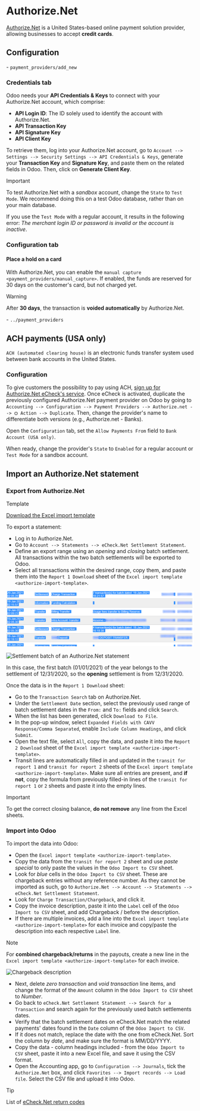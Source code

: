 # Authorize.Net

[Authorize.Net](https://www.authorize.net) is a United States-based
online payment solution provider, allowing businesses to accept **credit
cards**.

## Configuration

<div class="seealso">

\- `payment_providers/add_new`

</div>

### Credentials tab

Odoo needs your **API Credentials & Keys** to connect with your
Authorize.Net account, which comprise:

- **API Login ID**: The ID solely used to identify the account with
  Authorize.Net.
- **API Transaction Key**
- **API Signature Key**
- **API Client Key**

To retrieve them, log into your Authorize.Net account, go to
`Account --> Settings
--> Security Settings --> API Credentials & Keys`, generate your
**Transaction Key** and **Signature Key**, and paste them on the related
fields in Odoo. Then, click on **Generate Client Key**.

> [!IMPORTANT]
> To test Authorize.Net with a *sandbox* account, change the `State` to
> `Test
> Mode`. We recommend doing this on a test Odoo database, rather than on
> your main database.
>
> If you use the `Test Mode` with a regular account, it results in the
> following error: *The merchant login ID or password is invalid or the
> account is inactive*.

### Configuration tab

#### Place a hold on a card

With Authorize.Net, you can enable the `manual capture
<payment_providers/manual_capture>`. If enabled, the funds are reserved
for 30 days on the customer's card, but not charged yet.

> [!WARNING]
> After **30 days**, the transaction is **voided automatically** by
> Authorize.Net.

<div class="seealso">

\- `../payment_providers`

</div>

## ACH payments (USA only)

`ACH (automated clearing house)` is an electronic funds transfer system
used between bank accounts in the United States.

### Configuration

To give customers the possibility to pay using ACH, [sign up for
Authorize.Net eCheck's
service](https://www.authorize.net/payments/echeck.html). Once eCheck is
activated, duplicate the previously configured Authorize.Net payment
provider on Odoo by going to `Accounting
--> Configuration --> Payment Providers --> Authorize.net --> ⛭ Action --> Duplicate`.
Then, change the provider's name to differentiate both versions (e.g.,
<span class="title-ref">Authorize.net - Banks</span>).

Open the `Configuration` tab, set the `Allow Payments From` field to
`Bank Account (USA only)`.

When ready, change the provider's `State` to `Enabled` for a regular
account or `Test Mode` for a sandbox account.

## Import an Authorize.Net statement

### Export from Authorize.Net

<div id="authorize-import-template">

<div class="admonition">

Template

[Download the Excel import
template](https://docs.google.com/spreadsheets/d/1CMVtBWLLVIrUpYA92paw-cL7-WdKLbaa/edit?usp=share_link&ouid=105295722917050444558&rtpof=true&sd=true)

</div>

</div>

To export a statement:

- Log in to Authorize.Net.
- Go to `Account --> Statements --> eCheck.Net Settlement Statement`.
- Define an export range using an *opening* and *closing* batch
  settlement. All transactions within the two batch settlements will be
  exported to Odoo.
- Select all transactions within the desired range, copy them, and paste
  them into the `Report 1 Download` sheet of the `Excel import template
  <authorize-import-template>`.

![Selecting Authorize.Net transactions to import](authorize/authorize-report1.png)

<div class="example">

<img src="authorize/authorize-settlement-batch.png" class="align-center"
alt="Settlement batch of an Authorize.Net statement" />

In this case, the first batch (01/01/2021) of the year belongs to the
settlement of 12/31/2020, so the **opening** settlement is from
12/31/2020.

</div>

Once the data is in the `Report 1 Download` sheet:

- Go to the `Transaction Search` tab on Authorize.Net.
- Under the `Settlement Date` section, select the previously used range
  of batch settlement dates in the `From:` and `To:` fields and click
  `Search`.
- When the list has been generated, click `Download to File`.
- In the pop-up window, select
  `Expanded Fields with CAVV Response/Comma Separated`, enable
  `Include Column Headings`, and click `Submit`.
- Open the text file, select `All`, copy the data, and paste it into the
  `Report
  2 Download` sheet of the
  `Excel import template <authorize-import-template>`.
- Transit lines are automatically filled in and updated in the
  `transit for report 1` and `transit for report 2` sheets of the
  `Excel import template
  <authorize-import-template>`. Make sure all entries are present, and
  **if not**, copy the formula from previously filled-in lines of the
  `transit for report 1` or `2` sheets and paste it into the empty
  lines.

> [!IMPORTANT]
> To get the correct closing balance, **do not remove** any line from
> the Excel sheets.

### Import into Odoo

To import the data into Odoo:

- Open the `Excel import template <authorize-import-template>`.
- Copy the data from the `transit for report 2` sheet and use *paste
  special* to only paste the values in the `Odoo Import to CSV` sheet.
- Look for *blue* cells in the `Odoo Import to CSV` sheet. These are
  chargeback entries without any reference number. As they cannot be
  imported as such, go to
  `Authorize.Net --> Account --> Statements --> eCheck.Net Settlement Statement`.
- Look for `Charge Transaction/Chargeback`, and click it.
- Copy the invoice description, paste it into the `Label` cell of the
  `Odoo
  Import to CSV` sheet, and add <span class="title-ref">Chargeback
  /</span> before the description.
- If there are multiple invoices, add a line into the
  `Excel import template
  <authorize-import-template>` for each invoice and copy/paste the
  description into each respective `Label` line.

> [!NOTE]
> For **combined chargeback/returns** in the payouts, create a new line
> in the `Excel import
> template <authorize-import-template>` for each invoice.

<div class="example">

![Chargeback description](authorize/authorize-chargeback-desc.png)

</div>

- Next, delete *zero transaction* and *void transaction* line items, and
  change the format of the `Amount` column in the `Odoo Import to CSV`
  sheet to *Number*.
- Go back to
  `eCheck.Net Settlement Statement --> Search for a Transaction` and
  search again for the previously used batch settlements dates.
- Verify that the batch settlement dates on eCheck.Net match the related
  payments' dates found in the `Date` column of the
  `Odoo Import to CSV`.
- If it does not match, replace the date with the one from eCheck.Net.
  Sort the column by *date*, and make sure the format is
  <span class="title-ref">MM/DD/YYYY</span>.
- Copy the data - column headings included - from the
  `Odoo Import to CSV` sheet, paste it into a new Excel file, and save
  it using the CSV format.
- Open the Accounting app, go to `Configuration --> Journals`, tick the
  `Authorize.Net` box, and click `Favorites --> Import records --> Load
  file`. Select the CSV file and upload it into Odoo.

> [!TIP]
> List of [eCheck.Net return
> codes](https://support.authorize.net/knowledgebase/Knowledgearticle/?code=000001293)

